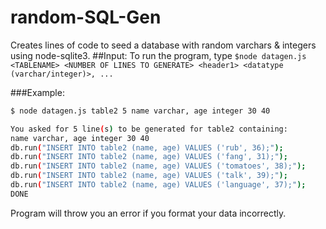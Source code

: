 # random-SQL-Gen
Creates lines of code to seed a database with random varchars &amp; integers using node-sqlite3.
##Input:
To run the program, type
`$node datagen.js <TABLENAME> <NUMBER OF LINES TO GENERATE> <header1> <datatype (varchar/integer)>, ...`

###Example:

```bash
$ node datagen.js table2 5 name varchar, age integer 30 40

You asked for 5 line(s) to be generated for table2 containing:
name varchar, age integer 30 40
db.run("INSERT INTO table2 (name, age) VALUES ('rub', 36);");
db.run("INSERT INTO table2 (name, age) VALUES ('fang', 31);");
db.run("INSERT INTO table2 (name, age) VALUES ('tomatoes', 38);");
db.run("INSERT INTO table2 (name, age) VALUES ('talk', 39);");
db.run("INSERT INTO table2 (name, age) VALUES ('language', 37);");
DONE
```

Program will throw you an error if you format your data incorrectly.
